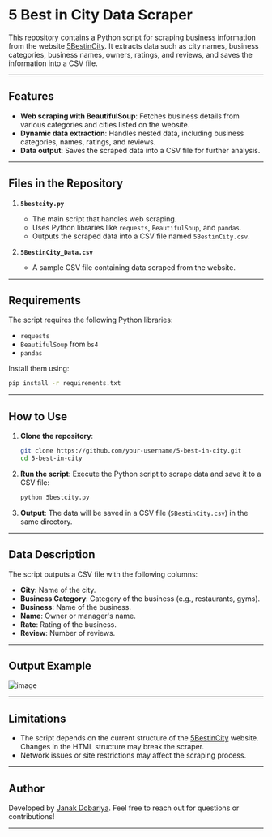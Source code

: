 # 5 Best in City Data Scraper

This repository contains a Python script for scraping business information from the website [5BestinCity](https://5bestincity.com/). It extracts data such as city names, business categories, business names, owners, ratings, and reviews, and saves the information into a CSV file.

---

## Features

- **Web scraping with BeautifulSoup**: Fetches business details from various categories and cities listed on the website.
- **Dynamic data extraction**: Handles nested data, including business categories, names, ratings, and reviews.
- **Data output**: Saves the scraped data into a CSV file for further analysis.

---

## Files in the Repository

1. **`5bestcity.py`**
   - The main script that handles web scraping.
   - Uses Python libraries like `requests`, `BeautifulSoup`, and `pandas`.
   - Outputs the scraped data into a CSV file named `5BestinCity.csv`.

2. **`5BestinCity_Data.csv`**
   - A sample CSV file containing data scraped from the website.

---

## Requirements

The script requires the following Python libraries:
- `requests`
- `BeautifulSoup` from `bs4`
- `pandas`

Install them using:
```bash
pip install -r requirements.txt
```

---

## How to Use

1. **Clone the repository**:
   ```bash
   git clone https://github.com/your-username/5-best-in-city.git
   cd 5-best-in-city
   ```

2. **Run the script**:
   Execute the Python script to scrape data and save it to a CSV file:
   ```bash
   python 5bestcity.py
   ```

3. **Output**:
   The data will be saved in a CSV file (`5BestinCity.csv`) in the same directory.

---

## Data Description

The script outputs a CSV file with the following columns:
- **City**: Name of the city.
- **Business Category**: Category of the business (e.g., restaurants, gyms).
- **Business**: Name of the business.
- **Name**: Owner or manager's name.
- **Rate**: Rating of the business.
- **Review**: Number of reviews.

---

## Output Example

![image](https://github.com/user-attachments/assets/d91c9f3f-ca1c-4587-87ff-c57061d761ff)

---

## Limitations

- The script depends on the current structure of the [5BestinCity](https://5bestincity.com/) website. Changes in the HTML structure may break the scraper.
- Network issues or site restrictions may affect the scraping process.

---


## Author

Developed by [Janak Dobariya](https://github.com/JanakDobariya). Feel free to reach out for questions or contributions!

---
